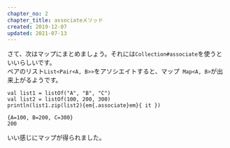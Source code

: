 ```yaml
---
chapter_no: 2
chapter_title: associateメソッド
created: 2019-12-07
updated: 2021-07-13
---
```

さて、次はマップにまとめましょう。それには`Collection#associate`を使うといいらしいです。  
ペアのリスト`List<Pair<A, B>>`をアソシエイトすると、マップ` Map<A, B>`が出来上がるようです。

```:associate map
val list1 = listOf("A", "B", "C")
val list2 = listOf(100, 200, 300)
println(list1.zip(list2){em{.associate}em}{ it })
```
```output:出力結果
{A=100, B=200, C=300}
200
```
いい感じにマップが得られました。
